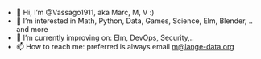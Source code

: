 - 👋 Hi, I’m @Vassago1911, aka Marc, M, V :)
- 👀 I’m interested in Math, Python, Data, Games, Science, Elm, Blender, .. and more
- 🌱 I’m currently improving on: Elm, DevOps, Security,..
- 📫 How to reach me: preferred is always email m@lange-data.org

<!---
Vassago1911/Vassago1911 is a ✨ special ✨ repository because its `README.md` (this file) appears on your GitHub profile.
You can click the Preview link to take a look at your changes.
--->
